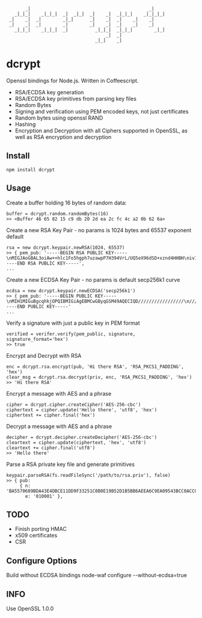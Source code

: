                                                                  
           _|                                            _|      
       _|_|_|    _|_|_|  _|  _|_|  _|    _|  _|_|_|    _|_|_|_|  
     _|    _|  _|        _|_|      _|    _|  _|    _|    _|      
     _|    _|  _|        _|        _|    _|  _|    _|    _|      
       _|_|_|    _|_|_|  _|          _|_|_|  _|_|_|        _|_|  
                                         _|  _|                  
                                     _|_|    _|                  




dcrypt
=======

Openssl bindings for Node.js. Written in Coffeescript.

* RSA/ECDSA key generation
* RSA/ECDSA key primitives from parsing key files
* Random Bytes
* Signing and verification using PEM encoded keys, not just certificates
* Random bytes using openssl RAND
* Hashing
* Encryption and Decryption with all Ciphers supported in OpenSSL, as well as RSA encryption and decryption

Install
-------
    npm install dcrypt


Usage
-----
Create a buffer holding 16 bytes of random data:

    buffer = dcrypt.random.randomBytes(16)
    >> <Buffer 46 65 82 15 c9 db 20 2d ea 2c fc 4c a2 0b 62 6a>

Create a new RSA Key Pair - no params is 1024 bytes and 65537 exponent default

    rsa = new dcrypt.keypair.newRSA(1024, 65537)
    >> { pem_pub: '-----BEGIN RSA PUBLIC KEY-----\nMIGJAoGBAL3oiAw++hlc1Fo5hgph7uzawpP7H394VrL/UQ5eX96dSD+xznd4HHBH\niv1ev8g7xIdsSCWa2xQ8xsSMiUawWiOp3ioC35xLWzmLthDxY9+WPVSE6XNCODda\njlJ8xmQdoKKy2y1Hd5407SDXiLoBelpx5xgMIA7qLBUX1UmYGxchAgMBAAE=\n-----END RSA PUBLIC KEY-----',
    ...

Create a new ECDSA Key Pair - no params is default secp256k1 curve

    ecdsa = new dcrypt.keypair.newECDSA('secp256k1')
    >> { pem_pub: '-----BEGIN PUBLIC KEY-----\nMIH1MIGuBgcqhkjOPQIBMIGiAgEBMCwGByqGSM49AQECIQD/////////////////\n///////////////////+///8LzAGBAEABAEHBEEEeb5mfvncu6xVoGKVzocLBwKb\n/NstzijZWfKBWxb4F5hIOtp3JqPEZV2k+/wOEQio/Re0SKaFVBmcR9CP+xDUuAIh\nAP////////////////////66rtzmr0igO7/SXozQNkFBAgEBA0IABEi6/jVsROmi\nZGQPulg4uW4//uru4oMtEt5O7KrAtvlGd9cRcCB2CO6DM98hz3QSRvmqa5hl4P1N\nV4+C0CUFDLI=\n-----END PUBLIC KEY-----'
    ...

Verify a signature with just a public key in PEM format

    verified = verifer.verify(pem_public, signature, signature_format='hex')
    >> true

Encrypt and Decrypt with RSA

    enc = dcrypt.rsa.encrypt(pub, 'Hi there RSA', 'RSA_PKCS1_PADDING', 'hex')
    clear_msg = dcrypt.rsa.decrypt(priv, enc, 'RSA_PKCS1_PADDING', 'hex')
    >> 'Hi there RSA'
    
Encrypt a message with AES and a phrase

    cipher = dcrypt.cipher.createCipher('AES-256-cbc')
    ciphertext = cipher.update('Hello there', 'utf8', 'hex')
    ciphertext += cipher.final('hex')

Decrypt a message with AES and a phrase

    decipher = dcrypt.decipher.createDecipher('AES-256-cbc')
    cleartext = cipher.update(ciphertext, 'hex', 'utf8')
    cleartext += cipher.final('utf8')
    >> 'Hello there'

Parse a RSA private key file and generate primitives

    keypair.parseRSA(fs.readFileSync('/path/to/rsa.priv'), false)
    >> { pub:
         { n: 'BA5570689BDA43E4DBCE11DD9F33251C0B0E19B52D1B5BB6AEEA6C9EA09543BCC0ACC0DEAF1E416DB2B6E466A6C063FEE2DB7914EFD2B02765999D0D7AED119392AD65CD994195DE7D92B241CA588508BAFA12819F4037F6C7F71E77D2D66B2B9ECE9D2502AB65AB3C5B5D27613F9CA7E067C4496B9B881A62FACC6F68494341',
           e: '010001' },
    
 
TODO
----
* Finish porting HMAC
* x509 certificates
* CSR

Configure Options
-----
Build without ECDSA bindings
    node-waf configure --without-ecdsa=true

INFO
-----
Use OpenSSL 1.0.0
